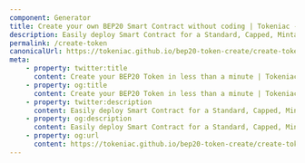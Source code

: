 ```yaml
---
component: Generator
title: Create your own BEP20 Smart Contract without coding | Tokeniac - BEP20 Token Create
description: Easily deploy Smart Contract for a Standard, Capped, Mintable, Burnable BEP20 Token. Tokeniac is the easiest, safest and fastest way to create your own BEP20 token on the Binance Smart Chain network. No coding skills are required.
permalink: /create-token
canonicalUrl: https://tokeniac.github.io/bep20-token-create/create-token/
meta:
    - property: twitter:title
      content: Create your BEP20 Token in less than a minute | Tokeniac - BEP20 Token Create
    - property: og:title
      content: Create your BEP20 Token in less than a minute | Tokeniac - BEP20 Token Create
    - property: twitter:description
      content: Easily deploy Smart Contract for a Standard, Capped, Mintable, Burnable BEP20 Token. Tokeniac is the easiest, safest and fastest way to create your own BEP20 token on the Binance Smart Chain network. No coding skills are required.
    - property: og:description
      content: Easily deploy Smart Contract for a Standard, Capped, Mintable, Burnable BEP20 Token. Tokeniac is the easiest, safest and fastest way to create your own BEP20 token on the Binance Smart Chain network. No coding skills are required.
    - property: og:url
      content: https://tokeniac.github.io/bep20-token-create/create-token/
---
```


